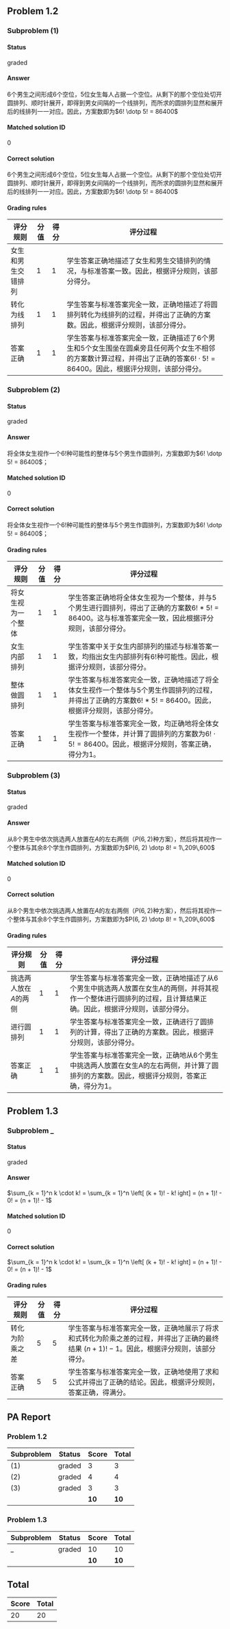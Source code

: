 ## Problem 1.2
### Subproblem (1)
#### Status
graded
#### Answer
$6$个男生之间形成$6$个空位，$5$位女生每人占据一个空位。从剩下的那个空位处切开圆排列、顺时针展开，即得到男女间隔的一个线排列，而所求的圆排列显然和展开后的线排列一一对应。因此，方案数即为$6! \dotp 5! = 86400$
#### Matched solution ID
0
#### Correct solution
$6$个男生之间形成$6$个空位，$5$位女生每人占据一个空位。从剩下的那个空位处切开圆排列、顺时针展开，即得到男女间隔的一个线排列，而所求的圆排列显然和展开后的线排列一一对应。因此，方案数即为$6! \dotp 5! = 86400$
#### Grading rules
| 评分规则 | 分值 | 得分 | 评分过程 |
| --- | --- | --- | --- |
| 女生和男生交错排列 | 1 | 1 | 学生答案正确地描述了女生和男生交错排列的情况，与标准答案一致。因此，根据评分规则，该部分得分。 |
| 转化为线排列 | 1 | 1 | 学生答案与标准答案完全一致，正确地描述了将圆排列转化为线排列的过程，并得出了正确的方案数。因此，根据评分规则，该部分得分。 |
| 答案正确 | 1 | 1 | 学生答案与标准答案完全一致，正确描述了6个男生和5个女生围坐在圆桌旁且任何两个女生不相邻的方案数计算过程，并得出了正确的答案$6! \cdot 5! = 86400$。因此，根据评分规则，该部分得分。 |


### Subproblem (2)
#### Status
graded
#### Answer
将全体女生视作一个$6!$种可能性的整体与$5$个男生作圆排列，方案数即为$6! \dotp 5! = 86400$；
#### Matched solution ID
0
#### Correct solution
将全体女生视作一个$6!$种可能性的整体与$5$个男生作圆排列，方案数即为$6! \dotp 5! = 86400$；
#### Grading rules
| 评分规则 | 分值 | 得分 | 评分过程 |
| --- | --- | --- | --- |
| 将女生视为一个整体 | 1 | 1 | 学生答案正确地将全体女生视为一个整体，并与5个男生进行圆排列，得出了正确的方案数6! * 5! = 86400。这与标准答案完全一致，因此根据评分规则，该部分得分。 |
| 女生内部排列 | 1 | 1 | 学生答案中关于女生内部排列的描述与标准答案一致，均指出女生内部排列有$6!$种可能性。因此，根据评分规则，该部分得分。 |
| 整体做圆排列 | 1 | 1 | 学生答案与标准答案完全一致，正确地描述了将全体女生视作一个整体与5个男生作圆排列的过程，并得出了正确的方案数6! * 5! = 86400。因此，根据评分规则，该部分得分。 |
| 答案正确 | 1 | 1 | 学生答案与标准答案完全一致，均正确地将全体女生视作一个整体，并计算了圆排列的方案数为$6! \cdot 5! = 86400$。因此，根据评分规则，答案正确，得分为1。 |


### Subproblem (3)
#### Status
graded
#### Answer
从$8$个男生中依次挑选两人放置在$A$的左右两侧（$P(6, 2)$种方案），然后将其视作一个整体与其余$8$个学生作圆排列，方案数即为$P(6, 2) \dotp 8! = 1\,209\,600$
#### Matched solution ID
0
#### Correct solution
从$8$个男生中依次挑选两人放置在$A$的左右两侧（$P(6, 2)$种方案），然后将其视作一个整体与其余$8$个学生作圆排列，方案数即为$P(6, 2) \dotp 8! = 1\,209\,600$
#### Grading rules
| 评分规则 | 分值 | 得分 | 评分过程 |
| --- | --- | --- | --- |
| 挑选两人放在$A$的两侧 | 1 | 1 | 学生答案与标准答案完全一致，正确地描述了从6个男生中挑选两人放置在女生A的两侧，并将其视作一个整体进行圆排列的过程，且计算结果正确。因此，根据评分规则，该部分得分。 |
| 进行圆排列 | 1 | 1 | 学生答案与标准答案完全一致，正确进行了圆排列的计算，得出了正确的方案数。因此，根据评分规则，该部分得分。 |
| 答案正确 | 1 | 1 | 学生答案与标准答案完全一致，正确地从6个男生中挑选两人放置在女生A的左右两侧，并计算了圆排列的方案数。因此，根据评分规则，答案正确，得分为1。 |


## Problem 1.3
### Subproblem _
#### Status
graded
#### Answer
$\sum_{k = 1}^n k \cdot k! = \sum_{k = 1}^n \left[ (k + 1)! - k! ight] = (n + 1)! - 0! = (n + 1)! - 1$
#### Matched solution ID
0
#### Correct solution
$\sum_{k = 1}^n k \cdot k! = \sum_{k = 1}^n \left[ (k + 1)! - k! ight] = (n + 1)! - 0! = (n + 1)! - 1$
#### Grading rules
| 评分规则 | 分值 | 得分 | 评分过程 |
| --- | --- | --- | --- |
| 转化为阶乘之差 | 5 | 5 | 学生答案与标准答案完全一致，正确地展示了将求和式转化为阶乘之差的过程，并得出了正确的最终结果 $(n + 1)! - 1$。因此，根据评分规则，该部分得分。 |
| 答案正确 | 5 | 5 | 学生答案与标准答案完全一致，正确地使用了求和公式并得出了正确的结论。因此，根据评分规则，答案正确，得满分。 |


## PA Report
### Problem 1.2
| Subproblem | Status | Score | Total |
| --- | --- | --- | --- |
| (1) | graded | 3 | 3 |
| (2) | graded | 4 | 4 |
| (3) | graded | 3 | 3 |
| | | **10** | **10** |
### Problem 1.3
| Subproblem | Status | Score | Total |
| --- | --- | --- | --- |
| _ | graded | 10 | 10 |
| | | **10** | **10** |
## Total
| Score | Total |
| --- | --- |
| 20 | 20 |
